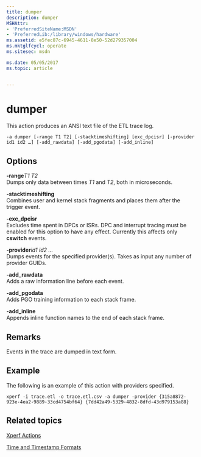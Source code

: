 ```yaml
---
title: dumper
description: dumper
MSHAttr:
- 'PreferredSiteName:MSDN'
- 'PreferredLib:/library/windows/hardware'
ms.assetid: e5fec87c-6945-4611-8e50-52d279357004
ms.mktglfcycl: operate
ms.sitesec: msdn

ms.date: 05/05/2017
ms.topic: article


---
```


# dumper


This action produces an ANSI text file of the ETL trace log.

```
-a dumper [-range T1 T2] [-stacktimeshifting] [exc_dpcisr] [-provider id1 id2 …] [-add_rawdata] [-add_pgodata] [-add_inline]
```

## Options


<a href="" id="-ranget1-t2"></a>**-range***T1 T2*  
Dumps only data between times *T1* and *T2*, both in microseconds.

<a href="" id="-stacktimeshifting"></a>**-stacktimeshifting**  
Combines user and kernel stack fragments and places them after the trigger event.

<a href="" id="-exc-dpcisr"></a>**-exc\_dpcisr**  
Excludes time spent in DPCs or ISRs. DPC and interrupt tracing must be enabled for this option to have any effect. Currently this affects only **cswitch** events.

<a href="" id="-providerid1-id2--"></a>**-provider***id1 id2 …*  
Dumps events for the specified provider(s). Takes as input any number of provider GUIDs.

<a href="" id="-add-rawdata"></a>**-add\_rawdata**  
Adds a raw information line before each event.

<a href="" id="-add-pgodata"></a>**-add\_pgodata**  
Adds PGO training information to each stack frame.

<a href="" id="-add-inline"></a>**-add\_inline**  
Appends inline function names to the end of each stack frame.

## Remarks


Events in the trace are dumped in text form.

## Example


The following is an example of this action with providers specified.

```
xperf -i trace.etl -o trace.etl.csv -a dumper -provider {315a8872-923e-4ea2-9889-33cd4754bf64} {7dd42a49-5329-4832-8dfd-43d979153a88}
```

## Related topics


[Xperf Actions](xperf-actions.md)

[Time and Timestamp Formats](time-and-timestamp-formats.md)

 

 







